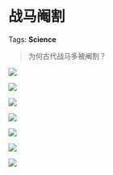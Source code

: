 # 战马阉割

Tags: **Science**

> 为何古代战马多被阉割？



![](https://picx.zhimg.com/50/v2-98434d92403dc676ac8dbb49a4793002_720w.jpg?source=2c26e567)  


![](https://pic1.zhimg.com/50/v2-8fc885ca5a539d02cd09e7768cfc20f2_720w.jpg?source=2c26e567)  


![](https://picx.zhimg.com/50/v2-e0763c58fdf4d425be9f2ddaa5e63ef7_720w.jpg?source=2c26e567)  


![](https://picx.zhimg.com/50/v2-f7d95bc1580963e384e99ae0393c6438_720w.jpg?source=2c26e567)  


![](https://picx.zhimg.com/50/v2-cd333fc261d50bcd6091ecd99936cc89_720w.jpg?source=2c26e567)  


![](https://pic1.zhimg.com/50/v2-1624bf8295864ee899610a4ecfb69e1f_720w.jpg?source=2c26e567)  


![](https://pic1.zhimg.com/50/v2-3cc0d680a92e55b369208b3dfcc4fca3_720w.jpg?source=2c26e567)

